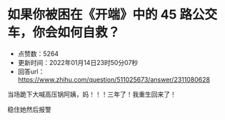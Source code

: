 # 如果你被困在《开端》中的 45 路公交车，你会如何自救？
- 点赞数：5264
- 更新时间：2022年01月14日23时50分07秒
- 回答url：https://www.zhihu.com/question/511025673/answer/2311080628
<body>
 <p data-pid="2tM9KA1N">当场跪下大喊高压锅阿姨，妈！！！三年了！我重生回来了！</p>
 <p data-pid="rxil2F75">稳住她然后报警</p>
</body>